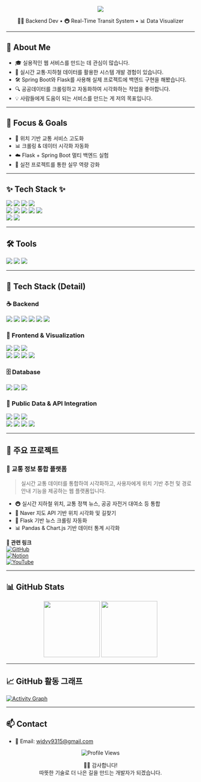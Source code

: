 <!-- 💫 헤더 배너: 따뜻한 톤 -->
<p align="center">
  <img src="https://capsule-render.vercel.app/api?type=waving&color=ffb4a2,ffdac1,ffe5d9&height=240&section=header&text=HONG%20JUNG%20PYO!&fontSize=40&fontAlignY=40&desc=실시간%20교통정보%20서비스를%20만드는%20백엔드%20개발자입니다.&descAlignY=65&animation=fadeIn&fontColor=fff4e6&descColor=ffdcc4" />
</p>

<p align="center">
  🧑‍💻 Backend Dev • 🚇 Real-Time Transit System • 📊 Data Visualizer
</p>

---

## 💬 About Me

- 🎓 실용적인 웹 서비스를 만드는 데 관심이 많습니다.
- 🚦 실시간 교통·지하철 데이터를 활용한 시스템 개발 경험이 있습니다.
- 🛠 Spring Boot와 Flask를 사용해 실제 프로젝트에 백엔드 구현을 해봤습니다.
- 🔍 공공데이터를 크롤링하고 자동화하여 시각화하는 작업을 좋아합니다.
- 💡 사람들에게 도움이 되는 서비스를 만드는 게 저의 목표입니다.

---

## 🎯 Focus & Goals

- 📡 위치 기반 교통 서비스 고도화  
- 📊 크롤링 & 데이터 시각화 자동화  
- ☁️ Flask + Spring Boot 멀티 백엔드 실험  
- 💪 실전 프로젝트를 통한 실무 역량 강화  

---

## ✨ Tech Stack ✨

<p>
  <img src="https://img.shields.io/badge/HTML5-E34F26?style=flat&logo=html5&logoColor=white"/>
  <img src="https://img.shields.io/badge/CSS3-1572B6?style=flat&logo=css3&logoColor=white"/>
  <img src="https://img.shields.io/badge/JavaScript-F7DF1E?style=flat&logo=javascript&logoColor=black"/>
  <img src="https://img.shields.io/badge/Chart.js-EF5C99?style=flat&logo=chartdotjs&logoColor=white"/>
  <br/>
  <img src="https://img.shields.io/badge/Java-007396?style=flat&logo=java&logoColor=white"/>
  <img src="https://img.shields.io/badge/Spring-6DB33F?style=flat&logo=spring&logoColor=white"/>
  <img src="https://img.shields.io/badge/Spring_Boot-3.0-339933?style=flat&logo=springboot&logoColor=white"/>
  <img src="https://img.shields.io/badge/Python-3776AB?style=flat&logo=python&logoColor=white"/>
  <img src="https://img.shields.io/badge/Flask-000000?style=flat&logo=flask&logoColor=white"/>
  <br/>
  <img src="https://img.shields.io/badge/Adobe%20Photoshop-001E36?style=flat&logo=adobephotoshop&logoColor=white"/>
  <img src="https://img.shields.io/badge/Clip%20Studio-CCCCCC?style=flat"/>
</p>

---

## 🛠 Tools

<p>
  <img src="https://img.shields.io/badge/Visual%20Studio%20Code-007ACC?style=flat&logo=visualstudiocode&logoColor=white"/>
  <img src="https://img.shields.io/badge/Eclipse-2C2255?style=flat&logo=eclipseide&logoColor=white"/>
  <img src="https://img.shields.io/badge/STS-6DB33F?style=flat"/>
</p>

---

## 🧰 Tech Stack (Detail)

### ☕ Backend
<p>
  <img src="https://img.shields.io/badge/Java-17-b47149?style=flat&logo=java&logoColor=white"/>
  <img src="https://img.shields.io/badge/Spring_Boot-3.0-a3bf72?style=flat&logo=springboot&logoColor=white"/>
  <img src="https://img.shields.io/badge/Python-3.9-daa25a?style=flat&logo=python&logoColor=white"/>
  <img src="https://img.shields.io/badge/Flask-Web-5c4033?style=flat&logo=flask&logoColor=white"/>
  <img src="https://img.shields.io/badge/REST_API-Designed-ea907a?style=flat"/>
  <img src="https://img.shields.io/badge/OAuth-Integrated-cb997e?style=flat"/>
</p>

### 🎨 Frontend & Visualization
<p>
  <img src="https://img.shields.io/badge/HTML5-E07A5F?style=flat&logo=html5&logoColor=white"/>
  <img src="https://img.shields.io/badge/CSS3-81B29A?style=flat&logo=css3&logoColor=white"/>
  <img src="https://img.shields.io/badge/JavaScript-ES6-F2CC8F?style=flat&logo=javascript&logoColor=black"/>
  <br/>
  <img src="https://img.shields.io/badge/Naver_Maps-API-B7B7A4?style=flat"/>
  <img src="https://img.shields.io/badge/Kakao_Map-API-F4A261?style=flat"/>
  <img src="https://img.shields.io/badge/Matplotlib-Chart-CDB4DB?style=flat"/>
  <img src="https://img.shields.io/badge/Plotly-Graph-DDBEA9?style=flat"/>
</p>

### 🗄️ Database
<p>
  <img src="https://img.shields.io/badge/MySQL-8.0-9A8C98?style=flat&logo=mysql&logoColor=white"/>
  <img src="https://img.shields.io/badge/JDBC-Connector-BC6C25?style=flat"/>
  <img src="https://img.shields.io/badge/PyMySQL-Driver-CFC0A7?style=flat"/>
</p>

### 🔗 Public Data & API Integration
<p>
  <img src="https://img.shields.io/badge/Seoul_Bus_API-Active-D88C9A?style=flat"/>
  <img src="https://img.shields.io/badge/Seoul_Subway_API-Active-E5989B?style=flat"/>
  <img src="https://img.shields.io/badge/Dareungi_Bike_API-Active-F6BD60?style=flat"/>
  <br/>
  <img src="https://img.shields.io/badge/Parking_API-Active-F7A072?style=flat"/>
  <img src="https://img.shields.io/badge/ITS_API-Active-B5838D?style=flat"/>
  <img src="https://img.shields.io/badge/KMA_Weather_API-Active-E0A899?style=flat"/>
  <img src="https://img.shields.io/badge/RSS_News-Parser-DEB887?style=flat"/>
</p>

---

## 🚀 주요 프로젝트

### 🧭 교통 정보 통합 플랫폼

> 실시간 교통 데이터를 통합하여 시각화하고, 사용자에게 위치 기반 추천 및 경로 안내 기능을 제공하는 웹 플랫폼입니다.

- 🚇 실시간 지하철 위치, 교통 정책 뉴스, 공공 자전거 대여소 등 통합  
- 📍 Naver 지도 API 기반 위치 시각화 및 길찾기  
- 🔄 Flask 기반 뉴스 크롤링 자동화  
- 📊 Pandas & Chart.js 기반 데이터 통계 시각화  

**🔗 관련 링크**  
[![GitHub](https://img.shields.io/badge/GitHub-Repo-4e342e?logo=github&logoColor=white)](https://github.com/Hoooouuuuu/trafficRoad)  
[![Notion](https://img.shields.io/badge/Notion-문서-8d6e63?logo=notion&logoColor=white)](https://your-notion-link.com)  
[![YouTube](https://img.shields.io/badge/YouTube-시연영상-d2691e?logo=youtube&logoColor=white)](https://your-youtube-demo-link.com)

---

## 📊 GitHub Stats

<p align="center">
  <img src="https://github-readme-stats.vercel.app/api?username=HONGHONGPYO&show_icons=true&theme=gruvbox_light" height="150"/>
  <img src="https://github-readme-stats.vercel.app/api/top-langs/?username=HONGHONGPYO&layout=compact&theme=gruvbox_light" height="150"/>
</p>

---

## 📈 GitHub 활동 그래프

[![Activity Graph](https://github-readme-activity-graph.vercel.app/graph?username=HONGHONGPYO&theme=gruvbox_light)](https://github.com/ashutosh00710/github-readme-activity-graph)

---

## 📫 Contact

- 📧 Email: [wjdvy9315@gmail.com](mailto:wjdvy9315@gmail.com)

<p align="center">
  <img src="https://komarev.com/ghpvc/?username=HONGHONGPYO&style=flat-square&color=ffb4a2" alt="Profile Views" />
</p>

<p align="center">
  🙇‍♂️ 감사합니다! <br>
  따뜻한 기술로 더 나은 길을 만드는 개발자가 되겠습니다.
</p>
